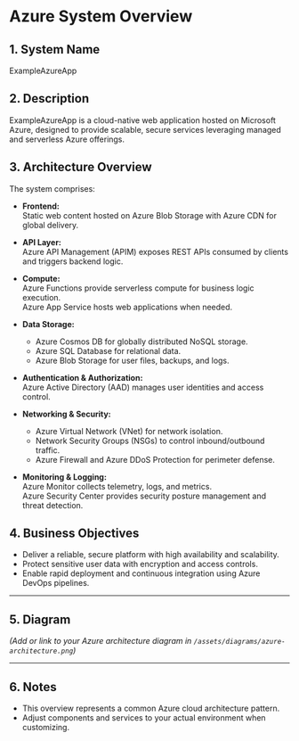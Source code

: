 # Azure System Overview

## 1. System Name  
ExampleAzureApp

## 2. Description  
ExampleAzureApp is a cloud-native web application hosted on Microsoft Azure, designed to provide scalable, secure services leveraging managed and serverless Azure offerings.

## 3. Architecture Overview  
The system comprises:

- **Frontend:**  
  Static web content hosted on Azure Blob Storage with Azure CDN for global delivery.

- **API Layer:**  
  Azure API Management (APIM) exposes REST APIs consumed by clients and triggers backend logic.

- **Compute:**  
  Azure Functions provide serverless compute for business logic execution.  
  Azure App Service hosts web applications when needed.

- **Data Storage:**  
  - Azure Cosmos DB for globally distributed NoSQL storage.  
  - Azure SQL Database for relational data.  
  - Azure Blob Storage for user files, backups, and logs.

- **Authentication & Authorization:**  
  Azure Active Directory (AAD) manages user identities and access control.

- **Networking & Security:**  
  - Azure Virtual Network (VNet) for network isolation.  
  - Network Security Groups (NSGs) to control inbound/outbound traffic.  
  - Azure Firewall and Azure DDoS Protection for perimeter defense.

- **Monitoring & Logging:**  
  Azure Monitor collects telemetry, logs, and metrics.  
  Azure Security Center provides security posture management and threat detection.

## 4. Business Objectives  
- Deliver a reliable, secure platform with high availability and scalability.  
- Protect sensitive user data with encryption and access controls.  
- Enable rapid deployment and continuous integration using Azure DevOps pipelines.

---

## 5. Diagram  
*(Add or link to your Azure architecture diagram in `/assets/diagrams/azure-architecture.png`)*

---

## 6. Notes  
- This overview represents a common Azure cloud architecture pattern.  
- Adjust components and services to your actual environment when customizing.

